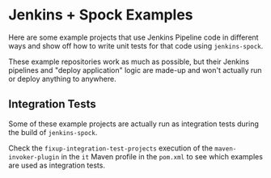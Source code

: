 Jenkins + Spock Examples
==============================

Here are some example projects that use Jenkins Pipeline code in different ways and show off how to write unit tests for that code using `jenkins-spock`.

These example repositories work as much as possible, but their Jenkins pipelines and "deploy application" logic are made-up and won't actually run or deploy anything to anywhere.

Integration Tests
-------------------------

Some of these example projects are actually run as integration tests during the build of `jenkins-spock`.

Check the `fixup-integration-test-projects` execution of the `maven-invoker-plugin` in the `it` Maven profile in the `pom.xml` to see which examples are used as integration tests.